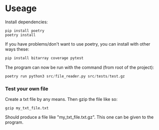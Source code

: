 # Useage

Install dependencies:
```
pip install poetry
poetry install
```
If you have problems/don't want to use poetry, you can install with other ways these:
```bash
pip install bitarray coverage pytest
```



The program can now be run with the command (from root of the project):
```python
poetry run python3 src/file_reader.py src/tests/test.gz
```

### Test your own file

Create a txt file by any means. Then gzip the file like so:
```
gzip my_txt_file.txt
```
Should produce a file like "my_txt_file.txt.gz". This one can be given to the program.